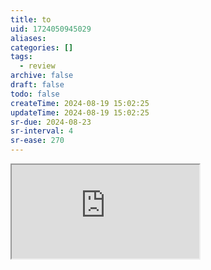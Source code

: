 ```yaml
---
title: to
uid: 1724050945029
aliases:
categories: []
tags:
  - review
archive: false
draft: false
todo: false
createTime: 2024-08-19 15:02:25
updateTime: 2024-08-19 15:02:25
sr-due: 2024-08-23
sr-interval: 4
sr-ease: 270
---
```


<iframe
  class="iframe_full"
  src="https://dict.youdao.com/result?word=to&lang=en"
>
</iframe>

